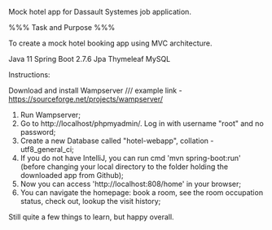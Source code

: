 Mock hotel app for Dassault Systemes job application.

%%% Task and Purpose %%%

To create a mock hotel booking app using MVC architecture. 

Java 11
Spring Boot 2.7.6
Jpa
Thymeleaf
MySQL

Instructions:

Download and install Wampserver /// example link - https://sourceforge.net/projects/wampserver/

1. Run Wampserver;
2. Go to http://localhost/phpmyadmin/. Log in with username "root" and no password;
3. Create a new Database called "hotel-webapp", collation - utf8_general_ci;
4. If you do not have IntelliJ, you can run cmd 'mvn spring-boot:run' (before changing your local directory to the folder holding the downloaded app from Github);
5. Now you can access 'http://localhost:808/home' in your browser;
6. You can navigate the homepage: book a room, see the room occupation status, check out, lookup the visit history;

Still quite a few things to learn, but happy overall.